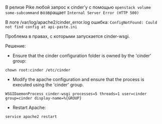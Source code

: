 В релизе Pike любой запрос к cinder'у с помощью `openstack volume some-subcommand` возвращает `Internal Server Error (HTTP 500)`

В логе /var/log/apache2/cinder_error.log ошибка:
`ConfigNotFound: Could not find config at api-paste.ini`

Проблема в правах, с которыми запускается cinder-wsgi.

Решение:
- Ensure that the cinder configuration folder is owned by the 'cinder' group:
```
chown root:cinder /etc/cinder
```
- Modify the apache configuration and ensure that the process is executed using the 'cinder' group.
```
WSGIDaemonProcess cinder-wsgi processes=5 threads=1 user=cinder group=cinder display-name=%{GROUP}
```
- Restart Apache:
```
service apache2 restart